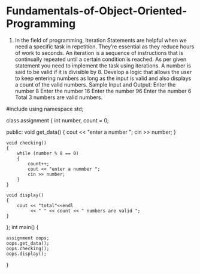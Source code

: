 # Fundamentals-of-Object-Oriented-Programming
1.	In the field of programming, Iteration Statements are helpful when we need a specific task in repetition. They’re essential as they reduce hours of work to seconds. An iteration is a sequence of instructions that is continually repeated until a certain condition is reached. As per given statement you need to implement the task using iterations. 
A number is said to be valid if it is divisible by 8. Develop a logic that allows the user to keep entering numbers as long as the input is valid and also displays a count of the valid numbers. 
Sample Input and Output:
Enter the number
8
Enter the number
16
Enter the number
96
Enter the number
6
Total 3 numbers are valid numbers. 



#include <iostream>
using namespace std;

class assignment
{
    int number, count = 0;

public:
    void get_data()
    {
        cout << "enter a number ";
        cin >> number;
    }

    void checking()
    {
        while (number % 8 == 0)
        {
            count++;
            cout << "enter a nummber ";
            cin >> number;
        }
    }

    void display()
    {
        cout << "total"<<endl
             << " " << count << " numbers are valid ";
    }
};
int main()
{

    assignment oops;
    oops.get_data();
    oops.checking();
    oops.display();
}
